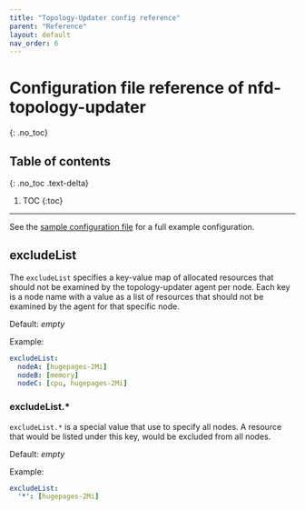 ```yaml
---
title: "Topology-Updater config reference"
parent: "Reference"
layout: default
nav_order: 6
---
```


# Configuration file reference of nfd-topology-updater
{: .no_toc}

## Table of contents
{: .no_toc .text-delta}

1. TOC
{:toc}

---

See the
[sample configuration file](https://github.com/kubernetes-sigs/node-feature-discovery/blob/{{site.release}}/deployment/components/topology-updater-config/nfd-topology-updater.conf.example)
for a full example configuration.

## excludeList

The `excludeList` specifies a key-value map of allocated resources
that should not be examined by the topology-updater
agent per node.
Each key is a node name with a value as a list of resources
that should not be examined by the agent for that specific node.

Default: *empty*

Example:

```yaml
excludeList:
  nodeA: [hugepages-2Mi]
  nodeB: [memory]
  nodeC: [cpu, hugepages-2Mi]
```

### excludeList.*
`excludeList.*` is a special value that use to specify all nodes.
A resource that would be listed under this key, would be excluded from all nodes.

Default: *empty*

Example:

```yaml
excludeList:
  '*': [hugepages-2Mi]
```
